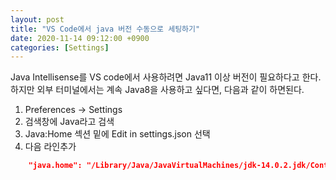 ```yaml
---
layout: post
title: "VS Code에서 java 버전 수동으로 세팅하기"
date: 2020-11-14 09:12:00 +0900
categories: [Settings]
---
```


Java Intellisense를 VS code에서 사용하려면 Java11 이상 버전이 필요하다고 한다. 하지만 외부 터미널에서는 계속 Java8을 사용하고 싶다면, 다음과 같이 하면된다.
1. Preferences -> Settings
2. 검색창에 Java라고 검색
3. Java:Home 섹션 밑에 Edit in settings.json 선택
4. 다음 라인추가
``` json
    "java.home": "/Library/Java/JavaVirtualMachines/jdk-14.0.2.jdk/Contents/Home"
```
